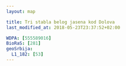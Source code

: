 ```yaml
---
layout: map

title: Tri stabla belog jasena kod Dolova
last_modified_at: 2018-05-23T23:37:52+02:00

WDPA: [555589016]
BioRaS: [281]
geoSrbija:
  L1_182: [53]
---
```

